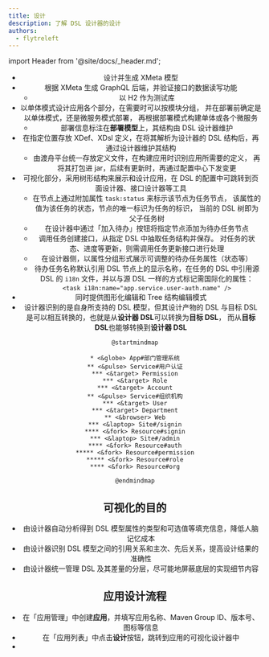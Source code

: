 ```yaml
---
title: 设计
description: 了解 DSL 设计器的设计
authors:
  - flytreleft
---
```


import Header from '@site/docs/\_header.md';

<Header />

- 设计并生成 XMeta 模型
- 根据 XMeta 生成 GraphQL 后端，并验证接口的数据读写功能
  - 以 H2 作为测试库
- 以单体模式设计应用各个部分，在需要时可以按模块分组，
  并在部署前确定是以单体模式，还是微服务模式部署，
  再根据部署模式构建单体或各个微服务
  - 部署信息标注在**部署模型**上，其结构由 DSL 设计器维护
- 在指定位置存放 XDef、XDsl 定义，在将其解析为设计器的 DSL
  结构后，再通过设计器维护其结构
  - 由渡舟平台统一存放定义文件，在构建应用时识别应用所需要的定义，
    再将其打包进 jar，后续有更新时，再通过配置中心下发变更
- 可视化部分，采用树形结构来展示和设计应用，在 DSL
  的配置中可跳转到页面设计器、接口设计器等工具
  - 在节点上通过附加属性 `task:status` 来标示该节点为任务节点，
    该属性的值为该任务的状态，节点的唯一标识为任务的标识，
    当前的 DSL 树即为父子任务树
  - 在设计器中通过「加入待办」按钮将指定节点添加为待办任务节点
  - 调用任务创建接口，从指定 DSL 中抽取任务结构并保存。
    对任务的状态、进度等更新，则需调用任务更新接口进行处理
  - 在设计器侧，以属性分组形式展示可调整的待办任务属性（状态等）
  - 待办任务名称默认引用 DSL 节点上的显示名称，在任务的 DSL
    中引用源 DSL 的 `i18n` 文件，并以与源 DSL
    一样的方式标记需国际化的属性：`<task i18n:name="app.service.user-auth.name" />`
- 同时提供图形化编辑和 Tree 结构编辑模式
- 设计器识别的是自身所支持的 DSL 模型，但其设计产物的 DSL 与目标 DSL
  是可以相互转换的，也就是从**设计器 DSL**可以转换为**目标 DSL**，
  而从**目标 DSL**也能够转换到**设计器 DSL**

<!-- https://plantuml.com/mindmap-diagram -->

```plantuml
@startmindmap

* <&globe> App#部门管理系统
** <&pulse> Service#用户认证
*** <&target> Permission
*** <&target> Role
*** <&target> Account
** <&pulse> Service#组织机构
*** <&target> User
*** <&target> Department
** <&browser> Web
*** <&laptop> Site#/signin
**** <&fork> Resource#signin
*** <&laptop> Site#/admin
**** <&fork> Resource#auth
***** <&fork> Resource#permission
***** <&fork> Resource#role
**** <&fork> Resource#org

@endmindmap
```

## 可视化的目的

- 由设计器自动分析得到 DSL 模型属性的类型和可选值等填充信息，降低人脑记忆成本
- 由设计器识别 DSL 模型之间的引用关系和主次、先后关系，提高设计结果的准确性
- 由设计器统一管理 DSL 及其差量的分层，尽可能地屏蔽底层的实现细节内容

## 应用设计流程

- 在「应用管理」中创建**应用**，并填写应用名称、Maven Group ID、版本号、图标等信息
- 在「应用列表」中点击**设计**按钮，跳转到应用的可视化设计器中
-
